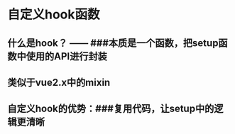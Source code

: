 # 自定义hook函数
## 什么是hook？ —— ###本质是一个函数，把setup函数中使用的API进行封装  
## 类似于vue2.x中的mixin
## 自定义hook的优势：###复用代码，让setup中的逻辑更清晰